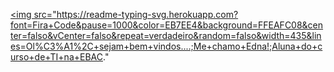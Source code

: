  <a href="https://git.io/typing-svg"><img src="https://readme-typing-svg.herokuapp.com?font=Fira+Code&pause=1000&color=EB7EE4&background=FFEAFC08&center=falso&vCenter=falso&repeat=verdadeiro&random=falso&width=435&lines=Ol%C3%A1%2C+sejam+bem+vindos....;Me+chamo+Edna!;Aluna+do+curso+de+TI+na+EBAC." 


            
          
